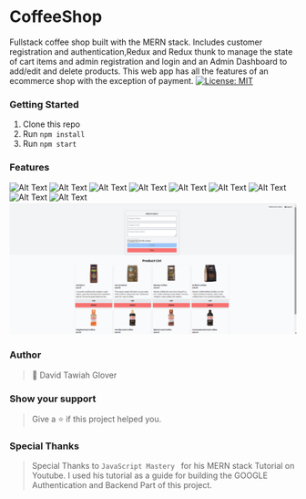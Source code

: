 # CoffeeShop
Fullstack coffee shop built with the MERN stack. Includes customer registration and authentication,Redux and Redux thunk to manage the state of cart items and admin registration and login and an Admin Dashboard to add/edit and delete products. This web app has all the features of an ecommerce shop with the exception of payment.
[![License: MIT](https://img.shields.io/badge/License-MIT-yellow.svg)](https://opensource.org/licenses/MIT)

### Getting Started
1. Clone this repo
2. Run ```npm install```
3. Run ```npm start ```

### Features
![Alt Text](https://github.com/DTGlov/CoffeeShop/blob/main/coffeeshop/homepage.png)
![Alt Text](https://github.com/DTGlov/CoffeeShop/blob/main/coffeeshop/homepage%20productlist.png)
![Alt Text](https://github.com/DTGlov/CoffeeShop/blob/main/coffeeshop/Product%20detail.png)
![Alt Text](https://github.com/DTGlov/CoffeeShop/blob/main/coffeeshop/client%20login.png)
![Alt Text](https://github.com/DTGlov/CoffeeShop/blob/main/coffeeshop/client%20signup.png)
![Alt Text](https://github.com/DTGlov/CoffeeShop/blob/main/coffeeshop/shopping%20cart.png)
![Alt Text](https://github.com/DTGlov/CoffeeShop/blob/main/coffeeshop/checkout.png)
![Alt Text](https://github.com/DTGlov/CoffeeShop/blob/main/coffeeshop/Admin%20Login.png)
![Alt Text](https://github.com/DTGlov/CoffeeShop/blob/main/coffeeshop/Admin%20Signup.png)
![Alt Text](https://github.com/DTGlov/CoffeeShop/blob/main/readme%20images/Admin%20Dashboard.png)

### Author
> 👤 David Tawiah Glover

### Show your support
> Give a ⭐ if this project helped you.

### Special Thanks
> Special Thanks to ```JavaScript Mastery ``` for his MERN stack Tutorial on Youtube. I used his tutorial as a guide for building the GOOGLE Authentication and Backend Part of this project.

